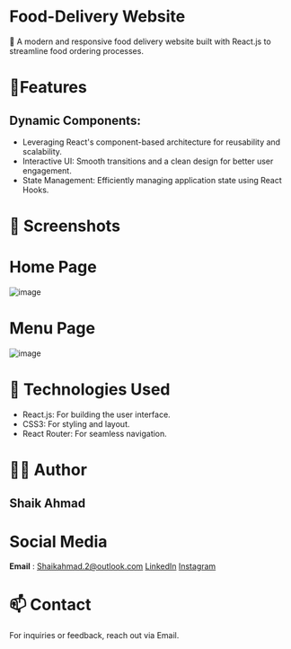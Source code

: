 # Food-Delivery Website

🚀 A modern and responsive food delivery website built with React.js to streamline food ordering processes.

# 🌟Features
## Dynamic Components: 
- Leveraging React's component-based architecture for reusability and scalability.
- Interactive UI: Smooth transitions and a clean design for better user engagement.
- State Management: Efficiently managing application state using React Hooks.

# 📸 Screenshots
# Home Page
![image](https://github.com/user-attachments/assets/6bdf4b47-14e3-4c09-b7a4-968cb415a87d)
# Menu Page
![image](https://github.com/user-attachments/assets/6e6531f2-5237-4174-891d-9c92a7cc19c5)

# 🔧 Technologies Used
- React.js: For building the user interface.
- CSS3: For styling and layout.
- React Router: For seamless navigation.
# 👨‍💻 Author
## Shaik Ahmad

# Social Media
**Email** : Shaikahmad.2@outlook.com
[LinkedIn](https://www.linkedin.com/in/shaikahmad/)
[Instagram](https://www.instagram.com/ahmed.online/profilecard/?igsh=MTZoOW5yOGFjc2Jzdw==)

# 📫 Contact
For inquiries or feedback, reach out via Email.

